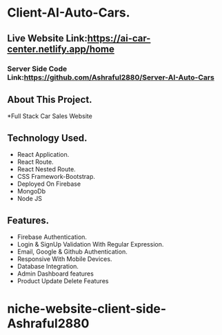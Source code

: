 # Client-AI-Auto-Cars.
## Live Website Link:https://ai-car-center.netlify.app/home
### Server Side Code Link:https://github.com/Ashraful2880/Server-AI-Auto-Cars

## About This Project.
*Full Stack Car Sales Website
## Technology Used.

* React Application.
* React Route.
* React Nested Route.
* CSS Framework-Bootstrap.
* Deployed On Firebase
* MongoDb
* Node JS

## Features.

* Firebase Authentication.
* Login & SignUp Validation With Regular Expression.
* Email, Google & Github Authentication.
* Responsive With Mobile Devices.
* Database Integration.
* Admin Dashboard features
* Product Update Delete Features
# niche-website-client-side-Ashraful2880

